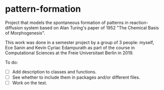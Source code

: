 # pattern-formation

Project that models the spontaneous formation of patterns in reaction-diffusion system 
based on Alan Turing's paper of 1952 "The Chemical Basis of Morphogenesis". 

This work was done in a semester project by a group of 3 people: myself, Ece Sanin and Kevin Cyriac Edampurath as part of the course in Computational Sciences at the Freie Universitaet Berlin in 2019. 


To do:
- [ ] Add description to classes and functions.
- [ ] See whether to include them in packages and/or different files.
- [ ] Work on the test.
